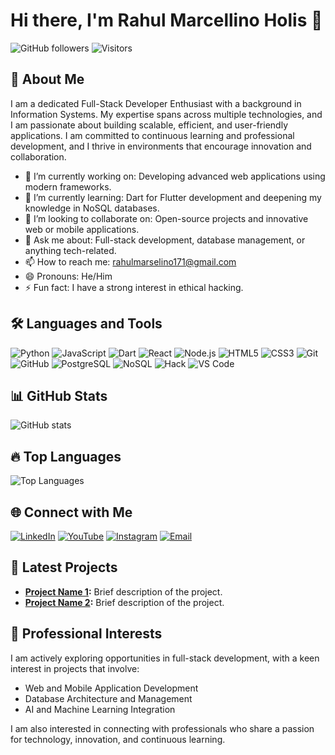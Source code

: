 # Hi there, I'm Rahul Marcellino Holis 👋

![GitHub followers](https://img.shields.io/github/followers/marcelinorahul?label=Follow&style=social)
![Visitors](https://visitor-badge.glitch.me/badge?page_id=marcelinorahul.marcelinorahul)

## 🚀 About Me

I am a dedicated Full-Stack Developer Enthusiast with a background in Information Systems. My expertise spans across multiple technologies, and I am passionate about building scalable, efficient, and user-friendly applications. I am committed to continuous learning and professional development, and I thrive in environments that encourage innovation and collaboration.

- 🔭 I’m currently working on: Developing advanced web applications using modern frameworks.
- 🌱 I’m currently learning: Dart for Flutter development and deepening my knowledge in NoSQL databases.
- 👯 I’m looking to collaborate on: Open-source projects and innovative web or mobile applications.
- 💬 Ask me about: Full-stack development, database management, or anything tech-related.
- 📫 How to reach me: [rahulmarselino171@gmail.com](mailto:rahulmarselino171@gmail.com)
- 😄 Pronouns: He/Him
- ⚡ Fun fact: I have a strong interest in ethical hacking.

## 🛠️ Languages and Tools

![Python](https://img.shields.io/badge/-Python-333?style=for-the-badge&logo=python)
![JavaScript](https://img.shields.io/badge/-JavaScript-333?style=for-the-badge&logo=javascript)
![Dart](https://img.shields.io/badge/-Dart-333?style=for-the-badge&logo=dart)
![React](https://img.shields.io/badge/-React-333?style=for-the-badge&logo=react)
![Node.js](https://img.shields.io/badge/-Node.js-333?style=for-the-badge&logo=node.js)
![HTML5](https://img.shields.io/badge/-HTML5-333?style=for-the-badge&logo=html5)
![CSS3](https://img.shields.io/badge/-CSS3-333?style=for-the-badge&logo=css3)
![Git](https://img.shields.io/badge/-Git-333?style=for-the-badge&logo=git)
![GitHub](https://img.shields.io/badge/-GitHub-333?style=for-the-badge&logo=github)
![PostgreSQL](https://img.shields.io/badge/-PostgreSQL-333?style=for-the-badge&logo=postgresql)
![NoSQL](https://img.shields.io/badge/-NoSQL-333?style=for-the-badge&logo=mongodb)
![Hack](https://img.shields.io/badge/-Hack-333?style=for-the-badge&logo=hack)
![VS Code](https://img.shields.io/badge/-VS%20Code-333?style=for-the-badge&logo=visual-studio-code)

## 📊 GitHub Stats

![GitHub stats](https://github-readme-stats.vercel.app/api?username=marcelinorahul&show_icons=true&theme=radical)

## 🔥 Top Languages

![Top Languages](https://github-readme-stats.vercel.app/api/top-langs/?username=marcelinorahul&layout=compact&theme=radical)

## 🌐 Connect with Me

[![LinkedIn](https://img.shields.io/badge/-LinkedIn-333?style=for-the-badge&logo=linkedin)](https://www.linkedin.com/in/rahul-marcellinno-567719222/)
[![YouTube](https://img.shields.io/badge/-YouTube-333?style=for-the-badge&logo=youtube)](https://www.youtube.com/c/RahulMarcellino)
[![Instagram](https://img.shields.io/badge/-Instagram-333?style=for-the-badge&logo=instagram)](https://www.instagram.com/rahuulmrsl)
[![Email](https://img.shields.io/badge/-Email-333?style=for-the-badge&logo=gmail)](mailto:rahulmarselino171@gmail.com)

## 📝 Latest Projects
- **[Project Name 1](https://github.com/marcelinorahul/project1):** Brief description of the project.
- **[Project Name 2](https://github.com/marcelinorahul/project2):** Brief description of the project.

## 💼 Professional Interests

I am actively exploring opportunities in full-stack development, with a keen interest in projects that involve:
- Web and Mobile Application Development
- Database Architecture and Management
- AI and Machine Learning Integration

I am also interested in connecting with professionals who share a passion for technology, innovation, and continuous learning.

